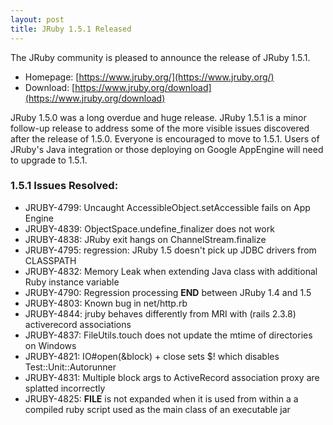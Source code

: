 ```yaml
---
layout: post
title: JRuby 1.5.1 Released
---
```

The JRuby community is pleased to announce the release of JRuby 1.5.1.

- Homepage: [https://www.jruby.org/](https://www.jruby.org/)
- Download: [https://www.jruby.org/download](https://www.jruby.org/download)

JRuby 1.5.0 was a long overdue and huge release. JRuby 1.5.1 is a minor follow-up release to address some of the more visible issues discovered after the release of 1.5.0.  Everyone is encouraged to move to 1.5.1. Users of JRuby's Java integration or those deploying on Google AppEngine will need to upgrade to 1.5.1.

### 1.5.1 Issues Resolved:

- JRUBY-4799: Uncaught AccessibleObject.setAccessible fails on App Engine
- JRUBY-4839: ObjectSpace.undefine_finalizer does not work
- JRUBY-4838: JRuby exit hangs on ChannelStream.finalize
- JRUBY-4795: regression: JRuby 1.5 doesn't pick up JDBC drivers from CLASSPATH
- JRUBY-4832: Memory Leak when extending Java class with additional Ruby instance variable
- JRUBY-4790: Regression processing __END__ between JRuby 1.4 and 1.5
- JRUBY-4803: Known bug in net/http.rb
- JRUBY-4844: jruby behaves differently from MRI with (rails 2.3.8) activerecord associations
- JRUBY-4837: FileUtils.touch does not update the mtime of directories on Windows
- JRUBY-4821: IO#open(&amp;block) + close sets $! which disables Test::Unit::Autorunner
- JRUBY-4831: Multiple block args to ActiveRecord association proxy are splatted incorrectly
- JRUBY-4825: __FILE__ is not expanded when it is used from within a a compiled ruby script used as the main class of an executable jar
